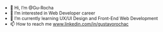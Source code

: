 - 👋 Hi, I’m @Gu-Rocha
- 👀 I’m interested in Web Developer career
- 🌱 I’m currently learning UX/UI Design and Front-End Web Development
- 📫 How to reach me www.linkedin.com/in/gustavorochac

<!---
Gu-Rocha/Gu-Rocha is a ✨ special ✨ repository because its `README.md` (this file) appears on your GitHub profile.
You can click the Preview link to take a look at your changes.
--->

